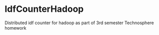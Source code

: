 # IdfCounterHadoop
Distributed idf counter for hadoop as part of 3rd semester Technosphere homework
